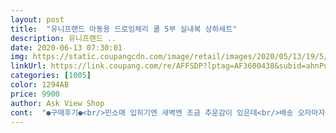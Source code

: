 ```yaml
---
layout: post 
title:  "유니프랜드 아동용 드로잉체리 쿨 5부 실내복 상하세트" 
description: 유니프랜드 ..
date: 2020-06-13 07:30:01 
img: https://static.coupangcdn.com/image/retail/images/2020/05/13/19/5/3248a3a8-812a-4b2f-8d70-f93088fb38d1.jpg 
linkUrl: https://link.coupang.com/re/AFFSDP?lptag=AF3600438&subid=ahnPublicAsk&pageKey=1606708876&itemId=2744195766&vendorItemId=70734200294&traceid=V0-113-3c23924e3fa0e9ab 
categories: [1005] 
color: 1294AB 
price: 9900 
author: Ask View Shop 
cont:  "●구매후기●<br/>민소매 입히기엔 새벽엔 조금 추운감이 있은데<br/>배송 오자마자 택 제거하고 세탁했어요.<br/><br/>부드러워서 아이들 입히면 좋아할 것 같아요.<br/><br/>부드럽고 얇고 잘늘어나서 편해해용<br/>부들부들 너무 맘에듭니다<br/>뻣뻣하지않아서 좋아요<br/>이 반팔 실내복으로 초여름 보내야겠어요 ㅎ<br/>재질 너무 좋네요<br/>민소매 입히기엔 새벽엔 조금 추운감이 있은데<br/>배송 오자마자 택 제거하고 세탁했어요.<br/><br/>부드러워서 아이들 입히면 좋아할 것 같아요.<br/><br/>부드럽고 얇고 잘늘어나서 편해해용<br/>부들부들 너무 맘에듭니다<br/>뻣뻣하지않아서 좋아요<br/>이 반팔 실내복으로 초여름 보내야겠어요 ㅎ<br/>재질 너무 좋네요<br/>" 
---
```

